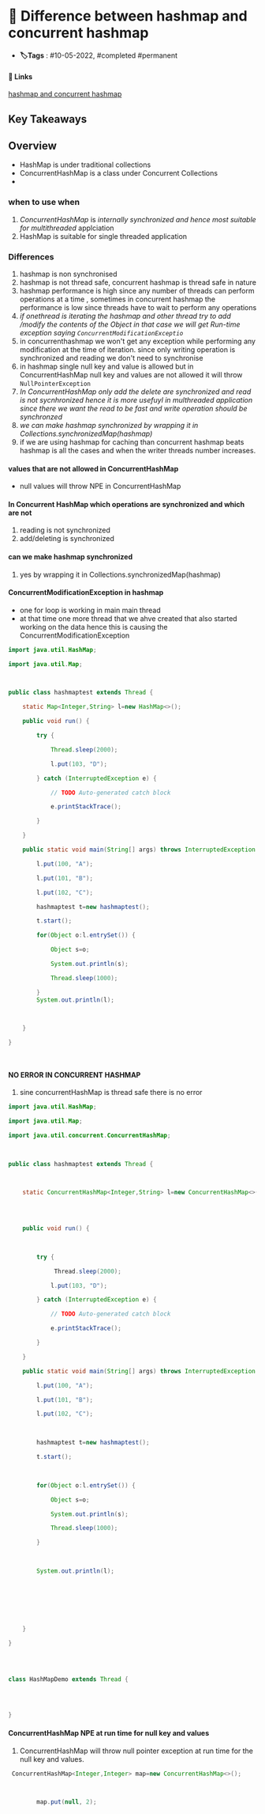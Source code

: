 # 📑 Difference between hashmap and concurrent hashmap

- **🏷️Tags** : #10-05-2022,   #completed #permanent

#### 🔗 Links
[hashmap and concurrent hashmap](https://www.geeksforgeeks.org/difference-hashmap-concurrenthashmap/)

## Key Takeaways

## Overview
- HashMap is under traditional collections
- ConcurrentHashMap is a class under Concurrent Collections
- 

### when to use when
1. *ConcurrentHashMap* is *internally synchronized and hence most suitable for multithreaded* applciation
2. HashMap is suitable for single threaded application


### Differences
1. hashmap is non synchronised
2. hashmap is not thread safe, concurrent hashmap is thread safe in nature
3. hashmap performance is high since any number of threads can perform operations at a time , sometimes in concurrent hashmap the performance is low since threads have to wait to perform any operations
4. *if onethread is iterating the hashmap and other thread try to add /modify the contents of the Object in that case we will get Run-time exception saying `ConcurrentModificationExceptio `* 
5. in concurrenthashmap we won't get any exception while performing any modification at the time of iteration. since only writing operation is synchronized and reading we don't need to synchronise
6. in hashmap  single null key and value is allowed but in ConcurrentHashMap null key and values are not allowed it will throw `NullPointerException`
7. *In ConcurrentHashMap only add the delete are synchronized and read is not sycnhronized hence it is more usefuyl in multhreaded application since there we want the read to be fast and write operation should be synchronzed*
8. *we can make hashmap synchronized by wrapping it in Collections.synchronizedMap(hashmap)*
9. if we are using hashmap for caching than concurrent hashmap beats hashmap is all the cases and when the writer threads number increases. 


#### values that are not allowed in ConcurrentHashMap
- null values will throw NPE in ConcurrentHashMap

#### In Concurrent HashMap which operations are synchronized and which are not
1. reading is not synchronized
2. add/deleting is synchronized

####  can we make hashmap synchronized
1. yes by wrapping it in Collections.synchronizedMap(hashmap)


#### ConcurrentModificationException in hashmap
- one for loop is working in main main thread
- at that time one more thread that we ahve created that also started working on the data hence this is causing the ConcurrentModificationException
```java
import java.util.HashMap;

import java.util.Map;

  

public class hashmaptest extends Thread {

    static Map<Integer,String> l=new HashMap<>();

    public void run() {

        try {

            Thread.sleep(2000);

            l.put(103, "D");

        } catch (InterruptedException e) {

            // TODO Auto-generated catch block

            e.printStackTrace();

        }

    }

    public static void main(String[] args) throws InterruptedException {

        l.put(100, "A");

        l.put(101, "B");

        l.put(102, "C");

        hashmaptest t=new hashmaptest();

        t.start();

        for(Object o:l.entrySet()) {

            Object s=o;

            System.out.println(s);

            Thread.sleep(1000);

        }
        System.out.println(l);

  

    }

}

  

```



#### NO ERROR IN CONCURRENT HASHMAP
1. sine concurrentHashMap is thread safe there is no error 

```java
import java.util.HashMap;

import java.util.Map;

import java.util.concurrent.ConcurrentHashMap;

  

public class hashmaptest extends Thread {

  

    static ConcurrentHashMap<Integer,String> l=new ConcurrentHashMap<>();

  
  

    public void run() {

  

        try {

             Thread.sleep(2000);

            l.put(103, "D");

        } catch (InterruptedException e) {

            // TODO Auto-generated catch block

            e.printStackTrace();

        }

    }

    public static void main(String[] args) throws InterruptedException {

        l.put(100, "A");

        l.put(101, "B");

        l.put(102, "C");

  

        hashmaptest t=new hashmaptest();

        t.start();

  

        for(Object o:l.entrySet()) {

            Object s=o;

            System.out.println(s);

            Thread.sleep(1000);

        }

  

        System.out.println(l);

  
  
  
  
  

    }

}

  
  

class HashMapDemo extends Thread {

  
  

}

```


#### ConcurrentHashMap NPE at run time for null key and values
1. ConcurrentHashMap will throw null pointer exception at run time for the null key and values.

```java
 ConcurrentHashMap<Integer,Integer> map=new ConcurrentHashMap<>();

  

        map.put(null, 2);

```

